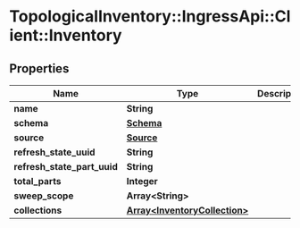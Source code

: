 # TopologicalInventory::IngressApi::Client::Inventory

## Properties
Name | Type | Description | Notes
------------ | ------------- | ------------- | -------------
**name** | **String** |  | [optional] 
**schema** | [**Schema**](Schema.md) |  | 
**source** | [**Source**](Source.md) |  | 
**refresh_state_uuid** | **String** |  | [optional] 
**refresh_state_part_uuid** | **String** |  | [optional] 
**total_parts** | **Integer** |  | [optional] 
**sweep_scope** | **Array&lt;String&gt;** |  | [optional] 
**collections** | [**Array&lt;InventoryCollection&gt;**](InventoryCollection.md) |  | [optional] 


